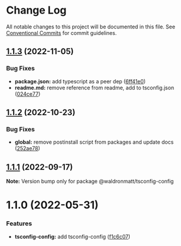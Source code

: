 # Change Log

All notable changes to this project will be documented in this file.
See [Conventional Commits](https://conventionalcommits.org) for commit guidelines.

## [1.1.3](https://github.com/waldronmatt/shareable-configs/compare/@waldronmatt/tsconfig-config@1.1.2...@waldronmatt/tsconfig-config@1.1.3) (2022-11-05)

### Bug Fixes

- **package.json:** add typescript as a peer dep ([6ff41e0](https://github.com/waldronmatt/shareable-configs/commit/6ff41e056136988a9f38f3e84c1914665db40bfe))
- **readme.md:** remove reference from readme, add to tsconfig.json ([024ce77](https://github.com/waldronmatt/shareable-configs/commit/024ce7786400d16a947aad8a6a75dd9bc1c2bf63))

## [1.1.2](https://github.com/waldronmatt/shareable-configs/compare/@waldronmatt/tsconfig-config@1.1.1...@waldronmatt/tsconfig-config@1.1.2) (2022-10-23)

### Bug Fixes

- **global:** remove postinstall script from packages and update docs ([252ae78](https://github.com/waldronmatt/shareable-configs/commit/252ae787ec89902f130ee28d2af63255fdfabb4d))

## [1.1.1](https://github.com/waldronmatt/shareable-configs/compare/@waldronmatt/tsconfig-config@1.1.0...@waldronmatt/tsconfig-config@1.1.1) (2022-09-17)

**Note:** Version bump only for package @waldronmatt/tsconfig-config

# 1.1.0 (2022-05-31)

### Features

- **tsconfig-config:** add tsconfig-config ([f1c6c07](https://github.com/waldronmatt/shareable-configs/commit/f1c6c0771433cf20fef3417f834859366c4b8c9c))
